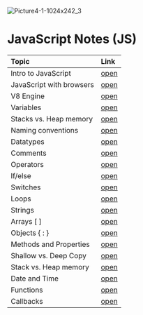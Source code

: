 ![Picture4-1-1024x242_3](https://github.com/shubhsharma19/web-development-notes/assets/69891912/b47840c9-0d9b-4838-a161-abbeb598cd61)

# JavaScript Notes (JS)

| Topic | Link |
|:--|:------------------|
|Intro to JavaScript|[open](./intro/intro_history.md)|
|JavaScript with browsers|[open](./javascript_with_browser/js_with_browser.md)|
|V8 Engine|[open](./v8_engine/v8.md)|
|Variables|[open](./variables/variables.md)|
|Stacks vs. Heap memory|[open](./memory/stacksvsheapmemory.md)|
|Naming conventions|[open](./naming_conventions/naming_conventions.md)|
|Datatypes|[open](./datatypes/datatypes.md)|
|Comments|[open](./comments/comments.md)|
|Operators|[open](./operators/operators.md)|
|If/else|[open](./control_structures/if_else.md)|
|Switches|[open](./control_structures/switches.md)|
|Loops|[open](./control_structures/loops.md)|
|Strings|[open](./strings/strings.md)|
|Arrays [ ]|[open](./arrays/arrays.md)|
|Objects { : }|[open](./objects/objects.mds)|
|Methods and Properties|[open](./functions/methods.md)|
|Shallow vs. Deep Copy|[open](./shallow_vs_deep/shallow_vs_deep_copy.md)|
|Stack vs. Heap memory|[open](./memory/stacksvsheapmemory.md)|
|Date and Time|[open](./date_time/date_time.md)|
|Functions|[open](./functions/functions.md)|
|Callbacks|[open](./functions/callbacks.md)|